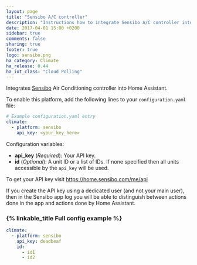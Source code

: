 ```yaml
---
layout: page
title: "Sensibo A/C controller"
description: "Instructions how to integrate Sensibo A/C controller into Home Assistant."
date: 2017-04-01 15:00 +0200
sidebar: true
comments: false
sharing: true
footer: true
logo: sensibo.png
ha_category: Climate
ha_release: 0.44
ha_iot_class: "Cloud Polling"
---
```


Integrates [Sensibo](https://sensibo.com) Air Conditioning controller into Home Assistant.

To enable this platform, add the following lines to your `configuration.yaml` file:

```yaml
# Example configuration.yaml entry
climate:
  - platform: sensibo
    api_key: <your_key_here>
```

Configuration variables:

- **api_key** (*Required*): Your API key.
- **id** (*Optional*): A unit ID or a list of IDs. If none specified then all units accessible by the `api_key` will be used.

To get your API key visit <https://home.sensibo.com/me/api>

<p class="note">
If you create the API key using a dedicated user (and not your main user), 
then in the Sensibo app log you will be able to distinguish between actions 
done in the app and actions done by Home Assistant.
</p>

### {% linkable_title Full config example %}
```yaml
climate:
  - platform: sensibo
    api_key: deadbeaf
    id:
      - id1
      - id2
```
